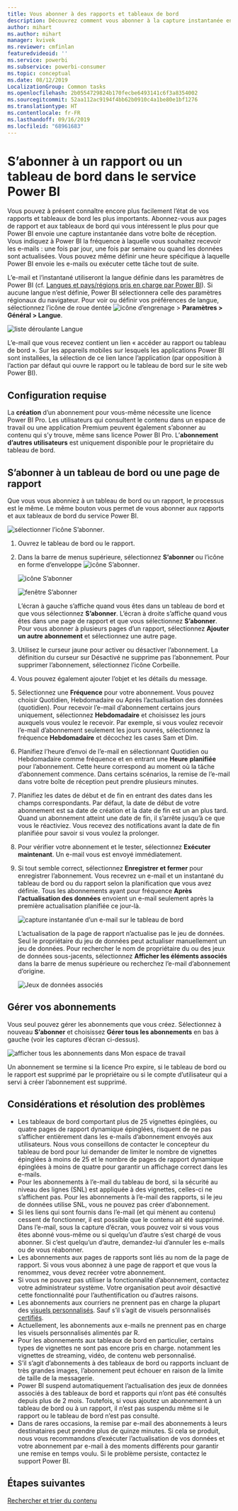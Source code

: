 ```yaml
---
title: Vous abonner à des rapports et tableaux de bord
description: Découvrez comment vous abonner à la capture instantanée envoyée par e-mail d’un rapport ou d’un tableau de bord Power BI.
author: mihart
ms.author: mihart
manager: kvivek
ms.reviewer: cmfinlan
featuredvideoid: ''
ms.service: powerbi
ms.subservice: powerbi-consumer
ms.topic: conceptual
ms.date: 08/12/2019
LocalizationGroup: Common tasks
ms.openlocfilehash: 2b0554729824b170fecbe6493141c6f3a8354002
ms.sourcegitcommit: 52aa112ac9194f4bb62b0910c4a1be80e1bf1276
ms.translationtype: HT
ms.contentlocale: fr-FR
ms.lasthandoff: 09/16/2019
ms.locfileid: "68961683"
---
```

# <a name="subscribe-to-a-report-or-dashboard-in-the-power-bi-service"></a>S’abonner à un rapport ou un tableau de bord dans le service Power BI 
Vous pouvez à présent connaître encore plus facilement l’état de vos rapports et tableaux de bord les plus importants. Abonnez-vous aux pages de rapport et aux tableaux de bord qui vous intéressent le plus pour que Power BI envoie une capture instantanée dans votre boîte de réception. Vous indiquez à Power BI la fréquence à laquelle vous souhaitez recevoir les e-mails : une fois par jour, une fois par semaine ou quand les données sont actualisées. Vous pouvez même définir une heure spécifique à laquelle Power BI envoie les e-mails ou exécuter cette tâche tout de suite.  

L’e-mail et l’instantané utiliseront la langue définie dans les paramètres de Power BI (cf. [Langues et pays/régions pris en charge par Power BI](../supported-languages-countries-regions.md)). Si aucune langue n’est définie, Power BI sélectionnera celle des paramètres régionaux du navigateur. Pour voir ou définir vos préférences de langue, sélectionnez l’icône de roue dentée ![icône d’engrenage](./media/end-user-subscribe/power-bi-settings-icon.png) > **Paramètres > Général > Langue**. 

![liste déroulante Langue](./media/end-user-subscribe/power-bi-language.png)

L’e-mail que vous recevez contient un lien « accéder au rapport ou tableau de bord ». Sur les appareils mobiles sur lesquels les applications Power BI sont installées, la sélection de ce lien lance l’application (par opposition à l’action par défaut qui ouvre le rapport ou le tableau de bord sur le site web Power BI).


## <a name="requirements"></a>Configuration requise
La **création** d’un abonnement pour vous-même nécessite une licence Power BI Pro. Les utilisateurs qui consultent le contenu dans un espace de travail ou une application Premium peuvent également s’abonner au contenu qui s’y trouve, même sans licence Power BI Pro. L’**abonnement d’autres utilisateurs** est uniquement disponible pour le propriétaire du tableau de bord. 

## <a name="subscribe-to-a-dashboard-or-a-report-page"></a>S’abonner à un tableau de bord ou une page de rapport
Que vous vous abonniez à un tableau de bord ou un rapport, le processus est le même. Le même bouton vous permet de vous abonner aux rapports et aux tableaux de bord du service Power BI.
 
![sélectionner l’icône S’abonner](./media/end-user-subscribe/power-bi-subscribe-orientation.png).

1. Ouvrez le tableau de bord ou le rapport.
2. Dans la barre de menus supérieure, sélectionnez **S’abonner** ou l’icône en forme d’enveloppe ![icône S’abonner](./media/end-user-subscribe/power-bi-icon-envelope.png).
   
   ![icône S’abonner](./media/end-user-subscribe/power-bi-subscribe-icon.png)

   ![fenêtre S’abonner](./media/end-user-subscribe/power-bi-emails-newest.png)
    
    L’écran à gauche s’affiche quand vous êtes dans un tableau de bord et que vous sélectionnez **S’abonner**. L’écran à droite s’affiche quand vous êtes dans une page de rapport et que vous sélectionnez **S’abonner**. Pour vous abonner à plusieurs pages d’un rapport, sélectionnez **Ajouter un autre abonnement** et sélectionnez une autre page. 

4. Utilisez le curseur jaune pour activer ou désactiver l’abonnement.  La définition du curseur sur Désactivé ne supprime pas l’abonnement. Pour supprimer l’abonnement, sélectionnez l’icône Corbeille.

5. Vous pouvez également ajouter l’objet et les détails du message. 

5. Sélectionnez une **Fréquence** pour votre abonnement.  Vous pouvez choisir Quotidien, Hebdomadaire ou Après l’actualisation des données (quotidien).  Pour recevoir l’e-mail d’abonnement certains jours uniquement, sélectionnez **Hebdomadaire** et choisissez les jours auxquels vous voulez le recevoir.  Par exemple, si vous voulez recevoir l’e-mail d’abonnement seulement les jours ouvrés, sélectionnez la fréquence **Hebdomadaire** et décochez les cases Sam et Dim.   

6. Planifiez l’heure d’envoi de l’e-mail en sélectionnant Quotidien ou Hebdomadaire comme fréquence et en entrant une **Heure** **planifiée** pour l’abonnement.  Cette heure correspond au moment où la tâche d’abonnement commence. Dans certains scénarios, la remise de l’e-mail dans votre boîte de réception peut prendre plusieurs minutes.    

7. Planifiez les dates de début et de fin en entrant des dates dans les champs correspondants. Par défaut, la date de début de votre abonnement est sa date de création et la date de fin est un an plus tard. Quand un abonnement atteint une date de fin, il s’arrête jusqu’à ce que vous le réactiviez.  Vous recevez des notifications avant la date de fin planifiée pour savoir si vous voulez la prolonger.     

8. Pour vérifier votre abonnement et le tester, sélectionnez **Exécuter maintenant**.  Un e-mail vous est envoyé immédiatement. 

8. Si tout semble correct, sélectionnez **Enregistrer et fermer** pour enregistrer l’abonnement. Vous recevrez un e-mail et un instantané du tableau de bord ou du rapport selon la planification que vous avez définie. Tous les abonnements ayant pour fréquence **Après l’actualisation des données** envoient un e-mail seulement après la première actualisation planifiée ce jour-là.
   
   ![capture instantanée d’un e-mail sur le tableau de bord](media/end-user-subscribe/power-bi-subscribe-email.png)
   
    L’actualisation de la page de rapport n’actualise pas le jeu de données. Seul le propriétaire du jeu de données peut actualiser manuellement un jeu de données. Pour rechercher le nom de propriétaire du ou des jeux de données sous-jacents, sélectionnez **Afficher les éléments associés** dans la barre de menus supérieure ou recherchez l’e-mail d’abonnement d’origine.
   
    ![Jeux de données associés](./media/end-user-subscribe/power-bi-view-related-screen.png)


## <a name="manage-your-subscriptions"></a>Gérer vos abonnements
Vous seul pouvez gérer les abonnements que vous créez. Sélectionnez à nouveau **S’abonner** et choisissez **Gérer tous les abonnements** en bas à gauche (voir les captures d’écran ci-dessus). 

![afficher tous les abonnements dans Mon espace de travail](./media/end-user-subscribe/power-bi-manage.png)

Un abonnement se termine si la licence Pro expire, si le tableau de bord ou le rapport est supprimé par le propriétaire ou si le compte d’utilisateur qui a servi à créer l’abonnement est supprimé.

## <a name="considerations-and-troubleshooting"></a>Considérations et résolution des problèmes
* Les tableaux de bord comportant plus de 25 vignettes épinglées, ou quatre pages de rapport dynamique épinglées, risquent de ne pas s’afficher entièrement dans les e-mails d’abonnement envoyés aux utilisateurs. Nous vous conseillons de contacter le concepteur du tableau de bord pour lui demander de limiter le nombre de vignettes épinglées à moins de 25 et le nombre de pages de rapport dynamique épinglées à moins de quatre pour garantir un affichage correct dans les e-mails.  
* Pour les abonnements à l’e-mail du tableau de bord, si la sécurité au niveau des lignes (SNL) est appliquée à des vignettes, celles-ci ne s’affichent pas.  Pour les abonnements à l’e-mail des rapports, si le jeu de données utilise SNL, vous ne pouvez pas créer d’abonnement.
* Si les liens qui sont fournis dans l’e-mail (et qui mènent au contenu) cessent de fonctionner, il est possible que le contenu ait été supprimé. Dans l’e-mail, sous la capture d’écran, vous pouvez voir si vous vous êtes abonné vous-même ou si quelqu’un d’autre s’est chargé de vous abonner. Si c’est quelqu’un d’autre, demandez-lui d’annuler les e-mails ou de vous réabonner.
* Les abonnements aux pages de rapports sont liés au nom de la page de rapport. Si vous vous abonnez à une page de rapport et que vous la renommez, vous devez recréer votre abonnement.
* Si vous ne pouvez pas utiliser la fonctionnalité d’abonnement, contactez votre administrateur système. Votre organisation peut avoir désactivé cette fonctionnalité pour l’authentification ou d’autres raisons.  
* Les abonnements aux courriers ne prennent pas en charge la plupart des [visuels personnalisés](../power-bi-custom-visuals.md).  Sauf s’il s’agit de visuels personnalisés [certifiés](../power-bi-custom-visuals-certified.md).  
* Actuellement, les abonnements aux e-mails ne prennent pas en charge les visuels personnalisés alimentés par R.  
* Pour les abonnements aux tableaux de bord en particulier, certains types de vignettes ne sont pas encore pris en charge.  notamment les vignettes de streaming, vidéo, de contenu web personnalisé.     
* S’il s’agit d’abonnements à des tableaux de bord ou rapports incluant de très grandes images, l’abonnement peut échouer en raison de la limite de taille de la messagerie.    
* Power BI suspend automatiquement l’actualisation des jeux de données associés à des tableaux de bord et rapports qui n’ont pas été consultés depuis plus de 2 mois.  Toutefois, si vous ajoutez un abonnement à un tableau de bord ou à un rapport, il n’est pas suspendu même si le rapport ou le tableau de bord n’est pas consulté.
* Dans de rares occasions, la remise par e-mail des abonnements à leurs destinataires peut prendre plus de quinze minutes.  Si cela se produit, nous vous recommandons d’exécuter l’actualisation de vos données et votre abonnement par e-mail à des moments différents pour garantir une remise en temps voulu.  Si le problème persiste, contactez le support Power BI.

## <a name="next-steps"></a>Étapes suivantes

[Rechercher et trier du contenu](end-user-search-sort.md)
